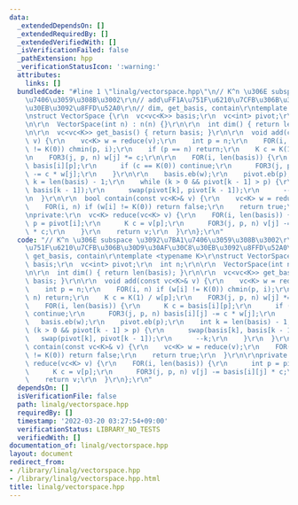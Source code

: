 ```yaml
---
data:
  _extendedDependsOn: []
  _extendedRequiredBy: []
  _extendedVerifiedWith: []
  _isVerificationFailed: false
  _pathExtension: hpp
  _verificationStatusIcon: ':warning:'
  attributes:
    links: []
  bundledCode: "#line 1 \"linalg/vectorspace.hpp\"\n// K^n \u306E subspace \u3092\u7BA1\
    \u7406\u3059\u308B\u3002\r\n// add\uFF1A\u751F\u6210\u7CFB\u306B\u30D9\u30AF\u30C8\
    \u30EB\u3092\u8FFD\u52A0\r\n// dim, get_basis, contain\r\ntemplate <typename K>\r\
    \nstruct VectorSpace {\r\n  vc<vc<K>> basis;\r\n  vc<int> pivot;\r\n  int n;\r\
    \n\r\n  VectorSpace(int n) : n(n) {}\r\n\r\n  int dim() { return len(basis); }\r\
    \n\r\n  vc<vc<K>> get_basis() { return basis; }\r\n\r\n  void add(const vc<K>&\
    \ v) {\r\n    vc<K> w = reduce(v);\r\n    int p = n;\r\n    FOR(i, n) if (w[i]\
    \ != K(0)) chmin(p, i);\r\n    if (p == n) return;\r\n    K c = K(1) / w[p];\r\
    \n    FOR3(j, p, n) w[j] *= c;\r\n\r\n    FOR(i, len(basis)) {\r\n      K c =\
    \ basis[i][p];\r\n      if (c == K(0)) continue;\r\n      FOR3(j, p, n) basis[i][j]\
    \ -= c * w[j];\r\n    }\r\n\r\n    basis.eb(w);\r\n    pivot.eb(p);\r\n    int\
    \ k = len(basis) - 1;\r\n    while (k > 0 && pivot[k - 1] > p) {\r\n      swap(basis[k],\
    \ basis[k - 1]);\r\n      swap(pivot[k], pivot[k - 1]);\r\n      --k;\r\n    }\r\
    \n  }\r\n\r\n  bool contain(const vc<K>& v) {\r\n    vc<K> w = reduce(v);\r\n\
    \    FOR(i, n) if (w[i] != K(0)) return false;\r\n    return true;\r\n  }\r\n\r\
    \nprivate:\r\n  vc<K> reduce(vc<K> v) {\r\n    FOR(i, len(basis)) {\r\n      int\
    \ p = pivot[i];\r\n      K c = v[p];\r\n      FOR3(j, p, n) v[j] -= basis[i][j]\
    \ * c;\r\n    }\r\n    return v;\r\n  }\r\n};\r\n"
  code: "// K^n \u306E subspace \u3092\u7BA1\u7406\u3059\u308B\u3002\r\n// add\uFF1A\
    \u751F\u6210\u7CFB\u306B\u30D9\u30AF\u30C8\u30EB\u3092\u8FFD\u52A0\r\n// dim,\
    \ get_basis, contain\r\ntemplate <typename K>\r\nstruct VectorSpace {\r\n  vc<vc<K>>\
    \ basis;\r\n  vc<int> pivot;\r\n  int n;\r\n\r\n  VectorSpace(int n) : n(n) {}\r\
    \n\r\n  int dim() { return len(basis); }\r\n\r\n  vc<vc<K>> get_basis() { return\
    \ basis; }\r\n\r\n  void add(const vc<K>& v) {\r\n    vc<K> w = reduce(v);\r\n\
    \    int p = n;\r\n    FOR(i, n) if (w[i] != K(0)) chmin(p, i);\r\n    if (p ==\
    \ n) return;\r\n    K c = K(1) / w[p];\r\n    FOR3(j, p, n) w[j] *= c;\r\n\r\n\
    \    FOR(i, len(basis)) {\r\n      K c = basis[i][p];\r\n      if (c == K(0))\
    \ continue;\r\n      FOR3(j, p, n) basis[i][j] -= c * w[j];\r\n    }\r\n\r\n \
    \   basis.eb(w);\r\n    pivot.eb(p);\r\n    int k = len(basis) - 1;\r\n    while\
    \ (k > 0 && pivot[k - 1] > p) {\r\n      swap(basis[k], basis[k - 1]);\r\n   \
    \   swap(pivot[k], pivot[k - 1]);\r\n      --k;\r\n    }\r\n  }\r\n\r\n  bool\
    \ contain(const vc<K>& v) {\r\n    vc<K> w = reduce(v);\r\n    FOR(i, n) if (w[i]\
    \ != K(0)) return false;\r\n    return true;\r\n  }\r\n\r\nprivate:\r\n  vc<K>\
    \ reduce(vc<K> v) {\r\n    FOR(i, len(basis)) {\r\n      int p = pivot[i];\r\n\
    \      K c = v[p];\r\n      FOR3(j, p, n) v[j] -= basis[i][j] * c;\r\n    }\r\n\
    \    return v;\r\n  }\r\n};\r\n"
  dependsOn: []
  isVerificationFile: false
  path: linalg/vectorspace.hpp
  requiredBy: []
  timestamp: '2022-03-20 03:27:54+09:00'
  verificationStatus: LIBRARY_NO_TESTS
  verifiedWith: []
documentation_of: linalg/vectorspace.hpp
layout: document
redirect_from:
- /library/linalg/vectorspace.hpp
- /library/linalg/vectorspace.hpp.html
title: linalg/vectorspace.hpp
---
```

